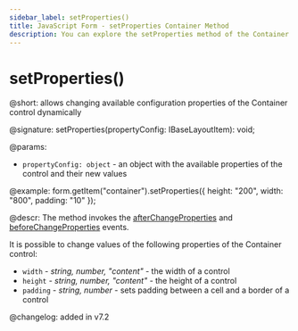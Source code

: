 ```yaml
---
sidebar_label: setProperties()
title: JavaScript Form - setProperties Container Method 
description: You can explore the setProperties method of the Container control of Form in the documentation of the DHTMLX JavaScript UI library. Browse developer guides and API reference, try out code examples and live demos, and download a free 30-day evaluation version of DHTMLX Suite 7.
---
```


# setProperties()

@short: allows changing available configuration properties of the Container control dynamically

@signature: setProperties(propertyConfig: IBaseLayoutItem): void;

@params:
- `propertyConfig: object` - an object with the available properties of the control and their new values

@example:
form.getItem("container").setProperties({
    height: "200",
    width: "800",
    padding: "10"
});

@descr:
The method invokes the [afterChangeProperties](form/api/container/container_afterchangeproperties_event.md) and [beforeChangeProperties](form/api/container/container_beforechangeproperties_event.md) events.

It is possible to change values of the following properties of the Container control:

- `width` - *string, number, "content"* - the width of a control
- `height` - *string, number, "content"* - the height of a control
- `padding` - *string, number* - sets padding between a cell and a border of a control
  
@changelog: added in v7.2
